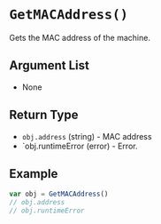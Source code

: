 # `GetMACAddress()`

Gets the MAC address of the machine.

## Argument List

 * None

## Return Type

 * `obj.address` (string) - MAC address
 * `obj.runtimeError (error) - Error.

## Example

```js
var obj = GetMACAddress()
// obj.address
// obj.runtimeError
```

